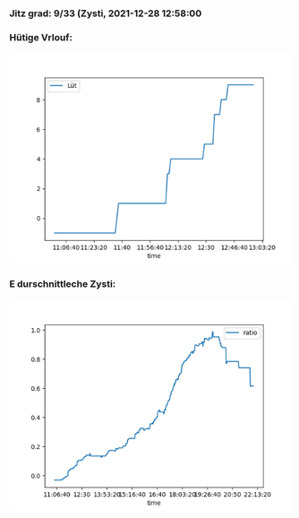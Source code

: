 ### Jitz grad: 9/33 (Zysti, 2021-12-28 12:58:00

### Hütige Vrlouf:
![Graph](Today.png)

### E durschnittleche Zysti:
![Graph](Zysti.png)